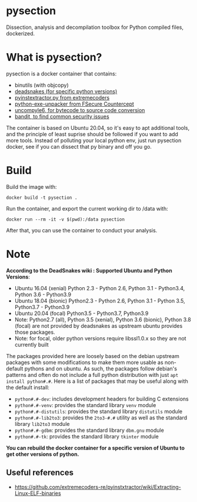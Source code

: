 # pysection
Dissection, analysis and decompilation toolbox for Python compiled files, dockerized. 

# What is pysection?

pysection is a docker container that contains:
* binutils (with objcopy)
* [deadsnakes (for specific python versions)](https://launchpad.net/~deadsnakes/+archive/ubuntu/ppa)
* [pyinstextractor.py from extremecoders](https://github.com/extremecoders-re/pyinstxtractor)
* [python-exe-unpacker from FSecure Countercept](https://github.com/countercept/python-exe-unpacker)
* [uncompyle6, for bytecode to source code conversion](https://pypi.org/project/uncompyle6/)
* [bandit, to find common security issues ](https://bandit.readthedocs.io/en/latest/)

The container is based on Ubuntu 20.04, so it's easy to apt additional tools, and the principle of least suprise should be followed if you want to add more tools. Instead of polluting your local python env, just run pysection docker, see if you can dissect that py binary and off you go. 


# Build

Build the image with:

`docker build -t pysection .`

Run the container, and export the current working dir to /data with:

`docker run --rm -it -v $(pwd):/data pysection`

After that, you can use the container to conduct your analysis.


# Note

**According to the DeadSnakes wiki : Supported Ubuntu and Python Versions**:
- Ubuntu 16.04 (xenial) Python 2.3 - Python 2.6, Python 3.1 - Python3.4, Python 3.6 - Python3.9
- Ubuntu 18.04 (bionic) Python2.3 - Python 2.6, Python 3.1 - Python 3.5, Python3.7 - Python3.9
- Ubuntu 20.04 (focal) Python3.5 - Python3.7, Python3.9
- Note: Python2.7 (all), Python 3.5 (xenial), Python 3.6 (bionic), Python 3.8 (focal) are not provided by deadsnakes as upstream ubuntu provides those packages.
- Note: for focal, older python versions require libssl1.0.x so they are not currently built

The packages provided here are loosely based on the debian upstream packages with some modifications to make them more usable as non-default pythons and on ubuntu. As such, the packages follow debian's patterns and often do not include a full python distribution with just `apt install python#.#`. Here is a list of packages that may be useful along with the default install:

- `python#.#-dev`: includes development headers for building C extensions
- `python#.#-venv`: provides the standard library `venv` module
- `python#.#-distutils`: provides the standard library `distutils` module
- `python#.#-lib2to3`: provides the `2to3-#.#` utility as well as the standard library `lib2to3` module
- `python#.#-gdbm`: provides the standard library `dbm.gnu` module
- `python#.#-tk`: provides the standard library `tkinter` module


**You can rebuild the docker container for a specific version of Ubuntu to get other versions of python.**

## Useful references

* https://github.com/extremecoders-re/pyinstxtractor/wiki/Extracting-Linux-ELF-binaries
